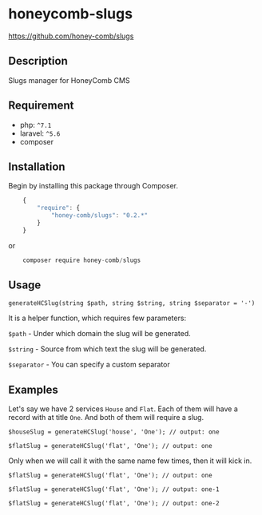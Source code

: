# honeycomb-slugs
https://github.com/honey-comb/slugs

## Description
Slugs manager for HoneyComb CMS

## Requirement

 - php: `^7.1`
 - laravel: `^5.6`
 - composer
 
 ## Installation

Begin by installing this package through Composer.


```js
	{
	    "require": {
	        "honey-comb/slugs": "0.2.*"
	    }
	}
```
or
```js
    composer require honey-comb/slugs
```

## Usage

`generateHCSlug(string $path, string $string, string $separator = '-')`

It is a helper function, which requires few parameters:

`$path` - Under which domain the slug will be generated.

`$string` - Source from which text the slug will be generated.

`$separator` - You can specify a custom separator

## Examples

Let's say we have 2 services `House` and `Flat`. Each of them will have a record with at title `One`. And both of them will require a slug.

`$houseSlug = generateHCSlug('house', 'One'); // output: one`

`$flatSlug = generateHCSlug('flat', 'One'); // output: one`

Only when we will call it with the same name few times, then it will kick in.

`$flatSlug = generateHCSlug('flat', 'One'); // output: one`

`$flatSlug = generateHCSlug('flat', 'One'); // output: one-1`

`$flatSlug = generateHCSlug('flat', 'One'); // output: one-2`
